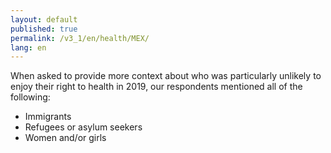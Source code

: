 ```yaml
---
layout: default
published: true
permalink: /v3_1/en/health/MEX/
lang: en
---
```

When asked to provide more context about who was particularly unlikely to enjoy their right to health in 2019, our respondents mentioned all of the following: 

- Immigrants 
- Refugees or asylum seekers 
- Women and/or girls
 